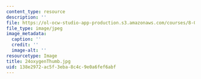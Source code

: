 ```yaml
---
content_type: resource
description: ''
file: https://ol-ocw-studio-app-production.s3.amazonaws.com/courses/8-02-physics-ii-electricity-and-magnetism-spring-2007/138e2972ac5f3eba8c4c9e0a6fef6abf_24oxygenThumb.jpg
file_type: image/jpeg
image_metadata:
  caption: ''
  credit: ''
  image-alt: ''
resourcetype: Image
title: 24oxygenThumb.jpg
uid: 138e2972-ac5f-3eba-8c4c-9e0a6fef6abf
---
```

